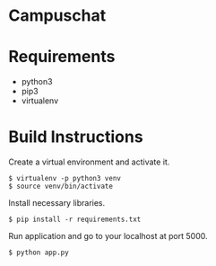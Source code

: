# Campuschat

# Requirements
* python3
* pip3
* virtualenv

# Build Instructions
Create a virtual environment and activate it.
```
$ virtualenv -p python3 venv
$ source venv/bin/activate
```
Install necessary libraries.
```
$ pip install -r requirements.txt
```
Run application and go to your localhost at port 5000.
```
$ python app.py
```